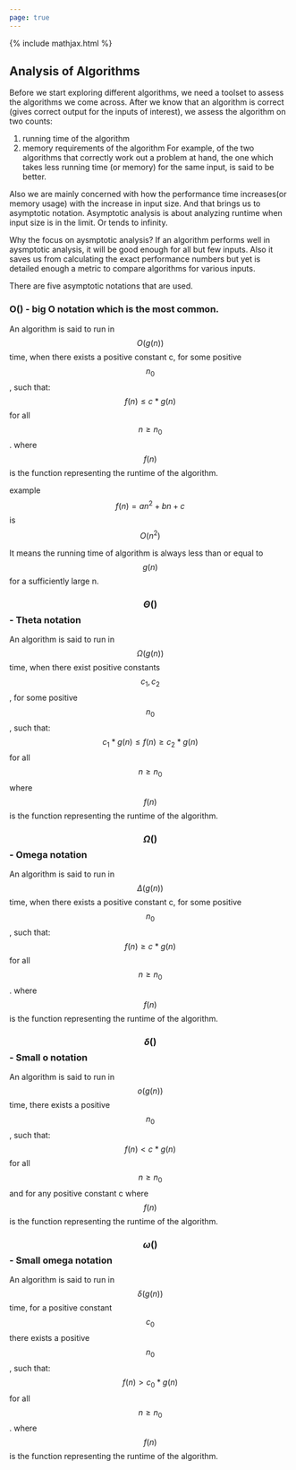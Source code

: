 ```yaml
---
page: true
---
```

{% include mathjax.html %}

## Analysis of Algorithms

Before we start exploring different algorithms, we need a toolset to assess the algorithms we come across.
After we know that an algorithm is correct (gives correct output for the inputs of interest), we assess the algorithm on two counts:
1) running time of the algorithm
2) memory requirements of the algorithm
For example, of the two algorithms that correctly work out a problem at hand, the one which takes less running time (or memory) for the same input, is said to be better.

Also we are mainly concerned with how the performance time increases(or memory usage) with the increase in input size.
And that brings us to asymptotic notation.
Asymptotic analysis is about analyzing runtime when input size is in the limit. Or tends to infinity.
 
Why the focus on aysmptotic analysis?
If an algorithm performs well in aysmptotic analysis, it will be good enough for all but few inputs.
Also it saves us from calculating the exact performance numbers but yet is detailed enough a metric to compare algorithms for various inputs.


There are five asymptotic notations that are used.

### O() - big O notation which is the most common.

An algorithm is said to run in $$O(g(n))$$ time, when there exists a positive constant c, for some positive $$ n_0 $$, such that:
$$ f(n) \le c * g(n) $$ for all $$ n  \ge n_0 $$.
where $$f(n) $$ is the function representing the runtime of the algorithm.

example 
$$ f(n) = an^2 + bn +c $$ is $$ O(n^2) $$

It means the running time of algorithm is always less than or equal to $$g(n)$$ for a sufficiently large n.

### $$\Theta()$$ - Theta notation 

An algorithm is said to run in $$ \Omega(g(n)) $$ time, when there exist positive constants $$ c_1 , c_2 $$, for some positive $$ n_0 $$, such that:
$$ c_1 * g(n) \le f(n) \ge c_2 * g(n) $$ for all $$ n \ge n_0 $$
where $$ f(n) $$ is the function representing the runtime of the algorithm.

### $$\Omega()$$ - Omega notation

An algorithm is said to run in $$\Delta(g(n))$$ time, when there exists a positive constant c, for some positive $$ n_0 $$, such that:
$$ f(n) \ge c * g(n) $$ for all $$ n  \ge n_0 $$.
where $$f(n) $$ is the function representing the runtime of the algorithm.

### $$\delta()$$ - Small o notation

An algorithm is said to run in $$o(g(n))$$ time, there exists a positive $$ n_0 $$, such that:
$$ f(n) \lt c * g(n) $$ for all $$ n  \ge n_0 $$ and for any positive constant c
where $$f(n) $$ is the function representing the runtime of the algorithm.

### $$\omega()$$ - Small omega notation

An algorithm is said to run in $$\delta(g(n))$$ time, for a positive constant $$c_0$$ there exists a positive $$ n_0 $$, such that:
$$ f(n) \gt c_0 * g(n) $$ for all $$ n  \ge n_0 $$.
where $$f(n) $$ is the function representing the runtime of the algorithm.


